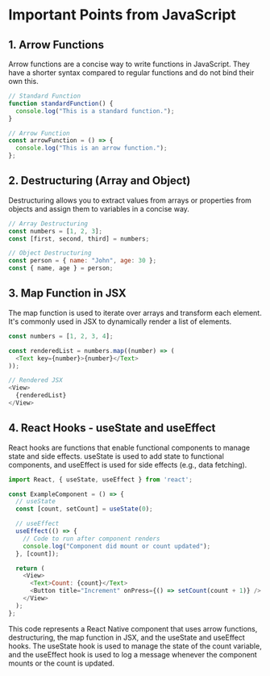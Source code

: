 # Important Points from JavaScript

## 1. Arrow Functions

Arrow functions are a concise way to write functions in JavaScript. They have a shorter syntax compared to regular functions and do not bind their own this.

```JavaScript
// Standard Function
function standardFunction() {
  console.log("This is a standard function.");
}

// Arrow Function
const arrowFunction = () => {
  console.log("This is an arrow function.");
};

```

## 2. Destructuring (Array and Object)

Destructuring allows you to extract values from arrays or properties from objects and assign them to variables in a concise way.

```JavaScript
// Array Destructuring
const numbers = [1, 2, 3];
const [first, second, third] = numbers;

// Object Destructuring
const person = { name: "John", age: 30 };
const { name, age } = person;

```

## 3. Map Function in JSX

The map function is used to iterate over arrays and transform each element. It's commonly used in JSX to dynamically render a list of elements.

```JavaScript
const numbers = [1, 2, 3, 4];

const renderedList = numbers.map((number) => (
  <Text key={number}>{number}</Text>
));

// Rendered JSX
<View>
  {renderedList}
</View>
```

## 4. React Hooks - useState and useEffect

React hooks are functions that enable functional components to manage state and side effects. useState is used to add state to functional components, and useEffect is used for side effects (e.g., data fetching).

```JavaScript
import React, { useState, useEffect } from 'react';

const ExampleComponent = () => {
  // useState
  const [count, setCount] = useState(0);

  // useEffect
  useEffect(() => {
    // Code to run after component renders
    console.log("Component did mount or count updated");
  }, [count]);

  return (
    <View>
      <Text>Count: {count}</Text>
      <Button title="Increment" onPress={() => setCount(count + 1)} />
    </View>
  );
};

```

This code represents a React Native component that uses arrow functions, destructuring, the map function in JSX, and the useState and useEffect hooks. The useState hook is used to manage the state of the count variable, and the useEffect hook is used to log a message whenever the component mounts or the count is updated.
